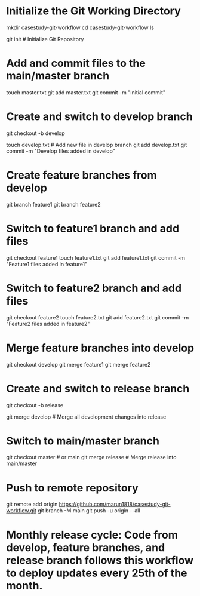 # Initialize the Git Working Directory
mkdir casestudy-git-workflow
cd casestudy-git-workflow
ls

git init  # Initialize Git Repository

# Add and commit files to the main/master branch
touch master.txt
git add master.txt
git commit -m "Initial commit"

# Create and switch to develop branch
git checkout -b develop

touch develop.txt  # Add new file in develop branch
git add develop.txt
git commit -m "Develop files added in develop"

# Create feature branches from develop
git branch feature1
git branch feature2

# Switch to feature1 branch and add files
git checkout feature1
touch feature1.txt
git add feature1.txt
git commit -m "Feature1 files added in feature1"

# Switch to feature2 branch and add files
git checkout feature2
touch feature2.txt
git add feature2.txt
git commit -m "Feature2 files added in feature2"

# Merge feature branches into develop
git checkout develop
git merge feature1
git merge feature2

# Create and switch to release branch
git checkout -b release

git merge develop  # Merge all development changes into release

# Switch to main/master branch
git checkout master  # or main
git merge release  # Merge release into main/master

# Push to remote repository
git remote add origin https://github.com/marun1818/casestudy-git-workflow.git
git branch -M main
git push -u origin --all

# Monthly release cycle: Code from develop, feature branches, and release branch follows this workflow to deploy updates every 25th of the month.

